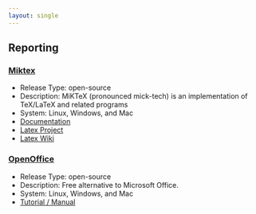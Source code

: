 ```yaml
---
layout: single
---
```


## Reporting

### [Miktex](https://miktex.org/)
* Release Type: open-source
* Description: MiKTeX (pronounced mick-tech) is an implementation of TeX/LaTeX and related programs
* System: Linux, Windows, and Mac
* [Documentation](https://miktex.org/docs)
* [Latex Project](https://www.latex-project.org/)
* [Latex Wiki](https://en.wikibooks.org/wiki/LaTeX)


### [OpenOffice](https://www.openoffice.org)
* Release Type: open-source
* Description: Free alternative to Microsoft Office.
* System: Linux, Windows, and Mac
* [Tutorial / Manual](https://www.openoffice.org/support/index.html#rtfm)